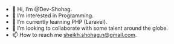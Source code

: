 - 👋 Hi, I’m @Dev-Shohag.
- 👀 I’m interested in Programming.
- 🌱 I’m currently learning PHP (Laravel).
- 💞️ I’m looking to collaborate with some talent around the globe.
- 📫 How to reach me sheikh.shohag.n@gmail.com.

<!---
Dev-Shohag/Dev-Shohag is a ✨ special ✨ repository because its `README.md` (this file) appears on your GitHub profile.
You can click the Preview link to take a look at your changes.
--->
